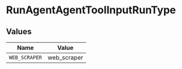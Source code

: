 # RunAgentAgentToolInputRunType


## Values

| Name          | Value         |
| ------------- | ------------- |
| `WEB_SCRAPER` | web_scraper   |